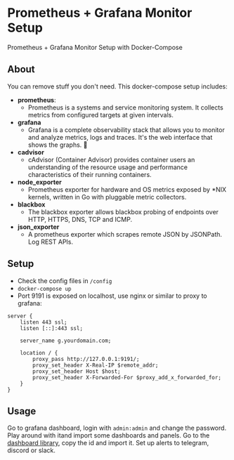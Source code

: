 # Prometheus + Grafana Monitor Setup
Prometheus + Grafana Monitor Setup with Docker-Compose

## About
You can remove stuff you don't need. This docker-compose setup includes:

- **prometheus**:
    - Prometheus is a systems and service monitoring system. It collects metrics from configured targets at given intervals.
- **grafana**
    - Grafana is a complete observability stack that allows you to monitor and analyze metrics, logs and traces. It's the web interface that shows the graphs. 🙂
- **cadvisor**
    - cAdvisor (Container Advisor) provides container users an understanding of the resource usage and performance characteristics of their running containers.
- **node_exporter**
    - Prometheus exporter for hardware and OS metrics exposed by *NIX kernels, written in Go with pluggable metric collectors.
- **blackbox**
    - The blackbox exporter allows blackbox probing of endpoints over HTTP, HTTPS, DNS, TCP and ICMP.
- **json_exporter**
    - A prometheus exporter which scrapes remote JSON by JSONPath. Log REST APIs.

## Setup
- Check the config files in `/config`
- `docker-compose up`
- Port 9191 is exposed on localhost, use nginx or similar to proxy to grafana:
```
server {
    listen 443 ssl;
    listen [::]:443 ssl;

    server_name g.yourdomain.com;

    location / {
        proxy_pass http://127.0.0.1:9191/;
        proxy_set_header X-Real-IP $remote_addr;
        proxy_set_header Host $host;
        proxy_set_header X-Forwarded-For $proxy_add_x_forwarded_for;
    }
}
```



## Usage

Go to grafana dashboard, login with `admin:admin` and change the password. Play around with itand import some dashboards and panels. Go to the [dashboard library](https://grafana.com/grafana/dashboards/), copy the id and import it. Set up alerts to telegram, discord or slack.

